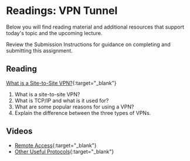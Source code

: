 # Readings: VPN Tunnel

Below you will find reading material and additional resources that support today's topic and the upcoming lecture.

Review the Submission Instructions for guidance on completing and submitting this assignment.

## Reading

[What is a Site-to-Site VPN?](https://www.fortinet.com/fr/resources/cyberglossary/what-is-site-to-site-vpn){:target="_blank"}

1. What is a site-to-site VPN?
1. What is TCP/IP and what is it used for?
1. What are some popular reasons for using a VPN?
1. Explain the difference between the three types of VPNs.

## Videos

- [Remote Access](https://www.professormesser.com/network-plus/n10-008/n10-008-video/remote-access-n10-008/){:target="_blank"}
- [Other Useful Protocols](https://www.professormesser.com/network-plus/n10-008/n10-008-video/other-useful-protocols-n10-008/){:target="_blank"}
